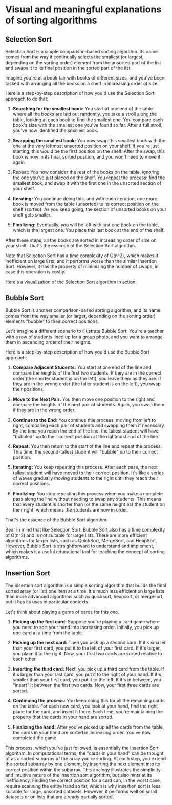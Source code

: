 # Visual and meaningful explanations of sorting algorithms

## Selection Sort

Selection Sort is a simple comparison-based sorting algorithm. Its name comes from the way it continually selects the smallest (or largest, depending on the sorting order) element from the unsorted part of the list and swaps it to its final position in the sorted part of the list.

Imagine you're at a book fair with books of different sizes, and you've been tasked with arranging all the books on a shelf in increasing order of size.

Here is a step-by-step description of how you'd use the Selection Sort approach to do that:

1. **Searching for the smallest book:** You start at one end of the table where all the books are laid out randomly, you take a stroll along the table, looking at each book to find the smallest one. You compare each book's size with the smallest one you've found so far. After a full stroll, you've now identified the smallest book.

2. **Swapping the smallest book:** You now swap this smallest book with the one at the very leftmost unsorted position on your shelf. If you're just starting, this would be the first position on the shelf. After the swap, this book is now in its final, sorted position, and you won't need to move it again.

3. Repeat: You now consider the rest of the books on the table, ignoring the one you've just placed on the shelf. You repeat the process: find the smallest book, and swap it with the first one in the unsorted section of your shelf.

4. **Iterating:** You continue doing this, and with each iteration, one more book is moved from the table (unsorted) to its correct position on the shelf (sorted). As you keep going, the section of unsorted books on your shelf gets smaller.

5. **Finalizing:** Eventually, you will be left with just one book on the table, which is the largest one. You place this last book at the end of the shelf.

After these steps, all the books are sorted in increasing order of size on your shelf. That's the essence of the Selection Sort algorithm.

Note that Selection Sort has a time complexity of O(n^2), which makes it inefficient on large lists, and it performs worse than the similar Insertion Sort. However, it has the property of minimizing the number of swaps, in case this operation is costly.

Here's a visualization of the Selection Sort algorithm in action:

## Bubble Sort

Bubble Sort is another comparison-based sorting algorithm, and its name comes from the way smaller (or larger, depending on the sorting order) elements "bubble" to their correct positions.

Let's imagine a different scenario to illustrate Bubble Sort: You're a teacher with a row of students lined up for a group photo, and you want to arrange them in ascending order of their heights.

Here is a step-by-step description of how you'd use the Bubble Sort approach:

1. **Compare Adjacent Students:** You start at one end of the line and compare the heights of the first two students. If they are in the correct order (the shorter student is on the left), you leave them as they are. If they are in the wrong order (the taller student is on the left), you swap their positions.

2. **Move to the Next Pair:** You then move one position to the right and compare the heights of the next pair of students. Again, you swap them if they are in the wrong order.

3. **Continue to the End:** You continue this process, moving from left to right, comparing each pair of students and swapping them if necessary. By the time you reach the end of the line, the tallest student will have "bubbled" up to their correct position at the rightmost end of the line.

4. **Repeat:** You then return to the start of the line and repeat the process. This time, the second-tallest student will "bubble" up to their correct position.

5. **Iterating:** You keep repeating this process. After each pass, the next tallest student will have moved to their correct position. It's like a series of waves gradually moving students to the right until they reach their correct positions.

6. **Finalizing:** You stop repeating this process when you make a complete pass along the line without needing to swap any students. This means that every student is shorter than (or the same height as) the student on their right, which means the students are now in order.

That's the essence of the Bubble Sort algorithm.

Bear in mind that like Selection Sort, Bubble Sort also has a time complexity of O(n^2) and is not suitable for large lists. There are more efficient algorithms for larger lists, such as QuickSort, MergeSort, and HeapSort. However, Bubble Sort is straightforward to understand and implement, which makes it a useful educational tool for teaching the concept of sorting algorithms.

## Insertion Sort

The insertion sort algorithm is a simple sorting algorithm that builds the final sorted array (or list) one item at a time. It's much less efficient on large lists than more advanced algorithms such as quicksort, heapsort, or mergesort, but it has its uses in particular contexts.

Let's think about playing a game of cards for this one.

1. **Picking up the first card:** Suppose you're playing a card game where you need to sort your hand into increasing order. Initially, you pick up one card at a time from the table.

2. **Picking up the next card:** Then you pick up a second card. If it's smaller than your first card, you put it to the left of your first card. If it's larger, you place it to the right. Now, your first two cards are sorted relative to each other.

3. **Inserting the third card:** Next, you pick up a third card from the table. If it's larger than your last card, you put it to the right of your hand. If it's smaller than your first card, you put it to the left. If it's in between, you "insert" it between the first two cards. Now, your first three cards are sorted.

4. **Continuing the process:** You keep doing this for all the remaining cards on the table. For each new card, you look at your hand, find the right place for the card, and insert it there. Each time, you're maintaining the property that the cards in your hand are sorted.

5. **Finalizing the hand:** After you've picked up all the cards from the table, the cards in your hand are sorted in increasing order. You've now completed the game.

This process, which you've just followed, is essentially the Insertion Sort algorithm. In computational terms, the "cards in your hand" can be thought of as a sorted subarray of the array you're sorting. At each step, you extend the sorted subarray by one element, by inserting the next element into its correct position within the subarray. This analogy illustrates the simplicity and intuitive nature of the insertion sort algorithm, but also hints at its inefficiency. Finding the correct position for a card can, in the worst case, require scanning the entire hand so far, which is why insertion sort is less suitable for large, unsorted datasets. However, it performs well on small datasets or on lists that are already partially sorted.
